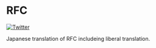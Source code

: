 # RFC

[![Twitter](https://imgur.com/Ibo0Twr.png)](https://twitter.com/khwarizmi6514)  

Japanese translation of RFC includeing liberal translation.

